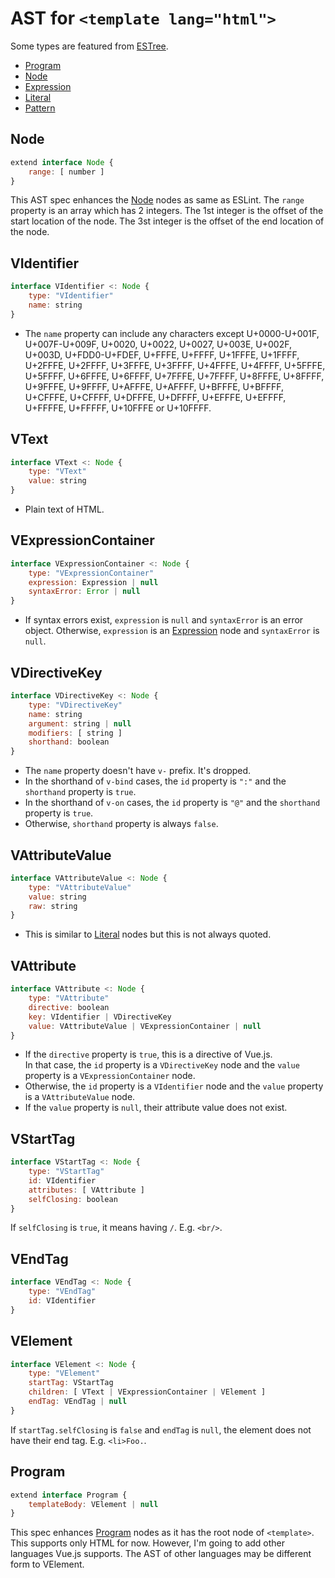 # AST for `<template lang="html">`

Some types are featured from [ESTree].

- [Program]
- [Node]
- [Expression]
- [Literal]
- [Pattern]

## Node

```js
extend interface Node {
    range: [ number ]
}
```

This AST spec enhances the [Node] nodes as same as ESLint.
The `range` property is an array which has 2 integers.
The 1st integer is the offset of the start location of the node.
The 3st integer is the offset of the end location of the node.

## VIdentifier

```js
interface VIdentifier <: Node {
    type: "VIdentifier"
    name: string
}
```

- The `name` property can include any characters except U+0000-U+001F, U+007F-U+009F,
  U+0020, U+0022, U+0027, U+003E, U+002F, U+003D, U+FDD0-U+FDEF, U+FFFE, U+FFFF,
  U+1FFFE, U+1FFFF, U+2FFFE, U+2FFFF, U+3FFFE, U+3FFFF, U+4FFFE, U+4FFFF, U+5FFFE,
  U+5FFFF, U+6FFFE, U+6FFFF, U+7FFFE, U+7FFFF, U+8FFFE, U+8FFFF, U+9FFFE, U+9FFFF,
  U+AFFFE, U+AFFFF, U+BFFFE, U+BFFFF, U+CFFFE, U+CFFFF, U+DFFFE, U+DFFFF, U+EFFFE,
  U+EFFFF, U+FFFFE, U+FFFFF, U+10FFFE or U+10FFFF.

## VText

```js
interface VText <: Node {
    type: "VText"
    value: string
}
```

- Plain text of HTML.

## VExpressionContainer

```js
interface VExpressionContainer <: Node {
    type: "VExpressionContainer"
    expression: Expression | null
    syntaxError: Error | null
}
```

- If syntax errors exist, `expression` is `null` and `syntaxError` is an error object. Otherwise, `expression` is an [Expression] node and `syntaxError` is `null`.

## VDirectiveKey

```js
interface VDirectiveKey <: Node {
    type: "VDirectiveKey"
    name: string
    argument: string | null
    modifiers: [ string ]
    shorthand: boolean
}
```

- The `name` property doesn't have `v-` prefix. It's dropped.
- In the shorthand of `v-bind` cases, the `id` property is `":"` and the `shorthand` property is `true`.
- In the shorthand of `v-on` cases, the `id` property is `"@"` and the `shorthand` property is `true`.
- Otherwise, `shorthand` property is always `false`.

## VAttributeValue

```js
interface VAttributeValue <: Node {
    type: "VAttributeValue"
    value: string
    raw: string
}
```

- This is similar to [Literal] nodes but this is not always quoted.

## VAttribute

```js
interface VAttribute <: Node {
    type: "VAttribute"
    directive: boolean
    key: VIdentifier | VDirectiveKey
    value: VAttributeValue | VExpressionContainer | null
}
```

- If the `directive` property is `true`, this is a directive of Vue.js.  
  In that case, the `id` property is a `VDirectiveKey` node and the `value` property is a `VExpressionContainer` node.
- Otherwise, the `id` property is a `VIdentifier` node and the `value` property is a `VAttributeValue` node.
- If the `value` property is `null`, their attribute value does not exist.

## VStartTag

```js
interface VStartTag <: Node {
    type: "VStartTag"
    id: VIdentifier
    attributes: [ VAttribute ]
    selfClosing: boolean
}
```

If `selfClosing` is `true`, it means having `/`. E.g. `<br/>`.

## VEndTag

```js
interface VEndTag <: Node {
    type: "VEndTag"
    id: VIdentifier
}
```

## VElement

```js
interface VElement <: Node {
    type: "VElement"
    startTag: VStartTag
    children: [ VText | VExpressionContainer | VElement ]
    endTag: VEndTag | null
}
```

If `startTag.selfClosing` is `false` and `endTag` is `null`, the element does not have their end tag. E.g. `<li>Foo.`.

## Program

```js
extend interface Program {
    templateBody: VElement | null
}
```

This spec enhances [Program] nodes as it has the root node of `<template>`.
This supports only HTML for now. However, I'm going to add other languages Vue.js supports. The AST of other languages may be different form to VElement.

[ESTree]:     https://github.com/estree/estree
[Program]:    https://github.com/estree/estree/blob/master/es5.md#programs
[Node]:       https://github.com/estree/estree/blob/master/es5.md#node-objects
[Expression]: https://github.com/estree/estree/blob/master/es5.md#expression
[Literal]:    https://github.com/estree/estree/blob/master/es5.md#literal
[Pattern]:    https://github.com/estree/estree/blob/master/es5.md#patterns
